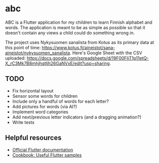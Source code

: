 # abc

ABC is a Flutter application for my children to learn Finnish alphabet and words. The application is meant to be as simple as possible so that it doesn't contain any views a child could do something wrong in.

The project uses Nykysuomen sanalista from Kotus as its primary data at this point of time: https://www.kotus.fi/aineistot/sana-aineistot/nykysuomen_sanalista. Here's Google Sheet with the CSV uploaded: https://docs.google.com/spreadsheets/d/19F00FIiT1p11etQ-X_rC3Mk7B8mhjhqtljh26GaNVxE/edit?usp=sharing.

## TODO

- Fix horizontal layout
- Sensor some words for children
- Include only a handful of words for each letter?
- Add pictures for words (via AI?)
- Implement word categories
- Add next/previous letter indicators (and a dragging animation?)
- Write tests

## Helpful resources

- [Official Flutter documentation](https://docs.flutter.dev/)
- [Cookbook: Useful Flutter samples](https://docs.flutter.dev/cookbook)
